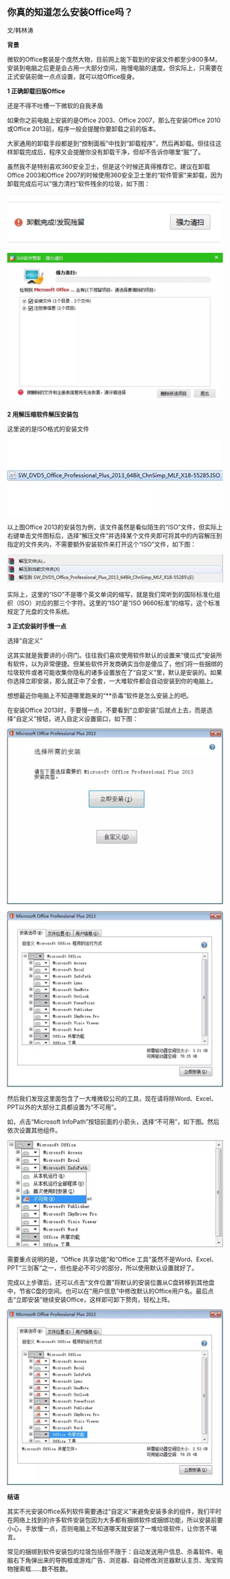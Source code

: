 
## 你真的知道怎么安装Office吗？

文/韩林涛

**背景**

微软的Office套装是个庞然大物，目前网上能下载到的安装文件都至少800多M，安装到电脑之后更是会占用一大部分空间，拖慢电脑的速度。但实际上，只需要在正式安装前做一点点设置，就可以给Office瘦身。

**1 正确卸载旧版Office**

还是不得不吐槽一下微软的自我矛盾

如果你之前电脑上安装的是Office 2003、Office 2007，那么在安装Office 2010或Office 2013前，程序一般会提醒你要卸载之前的版本。

大家通用的卸载手段都是到“控制面板”中找到“卸载程序”，然后再卸载。但往往这样卸载完成后，程序又会提醒你没有卸载干净，但却不告诉你哪里“脏”了。

虽然我不是特别喜欢360安全卫士，但是这个时候还真得推荐它。建议在卸载Office 2003和Office 2007的时候使用360安全卫士里的“软件管家”来卸载，因为卸载完成后可以“强力清扫”软件残余的垃圾，如下图：

![](Pics/D-2.jpg)

![](Pics/D-3.jpg)


**2 用解压缩软件解压安装包**

这里说的是ISO格式的安装文件

![](Pics/D-4.jpg)

以上图Office 2013的安装包为例，该文件虽然是看似陌生的“ISO”文件，但实际上右键单击文件图标后，选择“解压文件”并选择某个文件夹即可将其中的内容解压到指定的文件夹内，不需要额外安装软件来打开这个“ISO”文件，如下图：

![](Pics/D-5.jpg)

实际上，这里的“ISO”不是哪个英文单词的缩写，就是我们常听到的国际标准化组织（ISO）对应的那三个字符。这里的“ISO”是“ISO 9660标准”的缩写，这个标准规定了光盘的文件系统。

**3 正式安装时手慢一点**

选择“自定义”

这其实就是我要讲的小窍门。往往我们喜欢使用软件默认的设置来“傻瓜式”安装所有软件，以为非常便捷。但某些软件开发商确实当你是傻瓜了，他们将一些捆绑的垃圾软件或者可能收集你隐私的诸多设置放在了“自定义”里，默认是安装的。如果你选择立即安装，那么就正中了全套，一大堆软件都会自动安装到你的电脑上。

想想最近你电脑上不知道哪里跑来的“**杀毒”软件是怎么安装上的吧。

在安装Office 2013时，手要慢一点，不要看到“立即安装”后就点上去，而是选择“自定义”按钮，进入自定义设置窗口，如下图：

![](Pics/D-6.jpg)

![](Pics/D-7.jpg)

然后我们发现这里面包含了一大堆微软公司的工具，现在请将除Word、Excel、PPT以外的大部分工具都设置为“不可用”。

如，点击“Microsoft InfoPath”按钮前面的小箭头，选择“不可用”，如下图。然后依次设置其他组件。

![](Pics/D-8.jpg)

需要重点说明的是，“Office 共享功能”和“Office 工具”虽然不是Word、Excel、PPT“三剑客”之一，但也是必不可少的部分，所以使用默认设置就好了。

完成以上步骤后，还可以点击“文件位置”将默认的安装位置从C盘转移到其他盘中，节省C盘的空间。也可以在“用户信息”中修改默认的Office用户名。最后点击“立即安装”继续安装Office，这样即可卸下赘肉，轻松上阵。

![](Pics/D-9.jpg)

**结语**

其实不光安装Office系列软件需要通过“自定义”来避免安装多余的组件，我们平时在网络上找到的许多软件安装包因为大多都有捆绑软件或捆绑功能，所以安装前要小心，手放慢一点，否则电脑上不知道哪天就安装了一堆垃圾软件，让你苦不堪言。

常见的捆绑到软件安装包的垃圾包括但不限于：自动发送用户信息、杀毒软件、电脑右下角弹出来的导购框或游戏广告、浏览器、自动修改浏览器默认主页、淘宝购物搜索框......数不胜数。